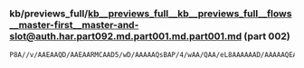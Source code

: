 ### kb/previews_full/kb__previews_full__kb__previews_full__flows__master-first__master-and-slot@auth.har.part092.md.part001.md.part001.md (part 002)

```md
P8A//v/AAEAAQD/AAEAARMCAAD5/wD/AAAAAQsBAP/4/wAA/QAA/eL8AAAAAAD/AAAAAQEAAAAB/wAAAQAAAAEAAAAAAAAAAf8AAQIBAAIZAwACIgQAAAQBAAAHAAA
```

```
